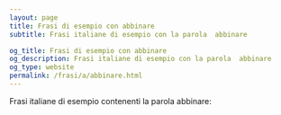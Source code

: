 ```yaml
---
layout: page
title: Frasi di esempio con abbinare 
subtitle: Frasi italiane di esempio con la parola  abbinare

og_title: Frasi di esempio con abbinare 
og_description: Frasi italiane di esempio con la parola  abbinare
og_type: website
permalink: /frasi/a/abbinare.html
---
```


Frasi italiane di esempio contenenti la parola abbinare:


